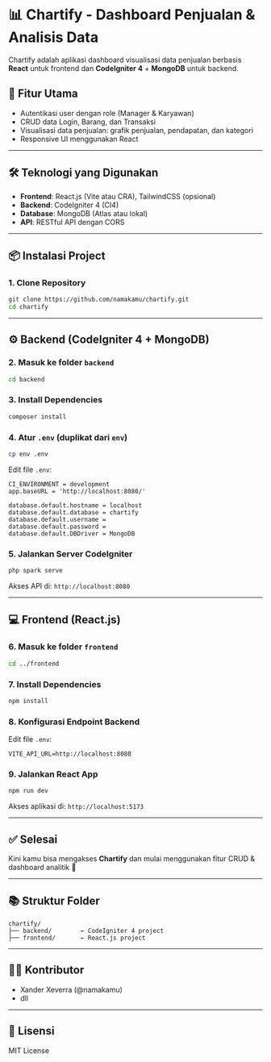 
# 📊 Chartify - Dashboard Penjualan & Analisis Data

Chartify adalah aplikasi dashboard visualisasi data penjualan berbasis **React** untuk frontend dan **CodeIgniter 4** + **MongoDB** untuk backend.

## 🚀 Fitur Utama
- Autentikasi user dengan role (Manager & Karyawan)
- CRUD data Login, Barang, dan Transaksi
- Visualisasi data penjualan: grafik penjualan, pendapatan, dan kategori
- Responsive UI menggunakan React

---

## 🛠️ Teknologi yang Digunakan
- **Frontend**: React.js (Vite atau CRA), TailwindCSS (opsional)
- **Backend**: CodeIgniter 4 (CI4)
- **Database**: MongoDB (Atlas atau lokal)
- **API**: RESTful API dengan CORS

---

## 📦 Instalasi Project

### 1. Clone Repository
```bash
git clone https://github.com/namakamu/chartify.git
cd chartify
```

---

## ⚙️ Backend (CodeIgniter 4 + MongoDB)

### 2. Masuk ke folder `backend`
```bash
cd backend
```

### 3. Install Dependencies
```bash
composer install
```

### 4. Atur `.env` (duplikat dari `env`)
```bash
cp env .env
```
Edit file `.env`:
```env
CI_ENVIRONMENT = development
app.baseURL = 'http://localhost:8080/'

database.default.hostname = localhost
database.default.database = chartify
database.default.username = 
database.default.password = 
database.default.DBDriver = MongoDB
```

### 5. Jalankan Server CodeIgniter
```bash
php spark serve
```
Akses API di: `http://localhost:8080`

---

## 💻 Frontend (React.js)

### 6. Masuk ke folder `frontend`
```bash
cd ../frontend
```

### 7. Install Dependencies
```bash
npm install
```

### 8. Konfigurasi Endpoint Backend
Edit file `.env`:
```env
VITE_API_URL=http://localhost:8080
```

### 9. Jalankan React App
```bash
npm run dev
```

Akses aplikasi di: `http://localhost:5173`

---

## ✅ Selesai
Kini kamu bisa mengakses **Chartify** dan mulai menggunakan fitur CRUD & dashboard analitik 🎉

---

## 📚 Struktur Folder
```
chartify/
├── backend/        ← CodeIgniter 4 project
├── frontend/       ← React.js project
```

---

## 🧑‍💻 Kontributor
- Xander Xeverra (@namakamu)
- dll

---

## 📄 Lisensi
MIT License
